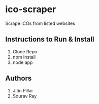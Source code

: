 # ico-scraper
Scrape ICOs from listed websites

## Instructions to Run & Install
1. Clone Repo
2. npm install
3. node app

## Authors
1. Jitin Pillai
2. Sourav Ray
